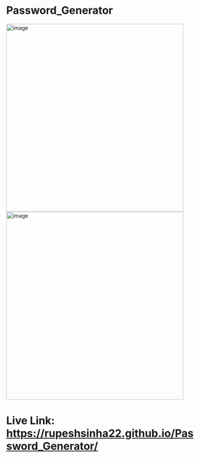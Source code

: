 # Password_Generator

<img align="center" width="473" height="500" alt="image" src="https://github.com/RupeshSinha22/Password_Generator/assets/119124076/ae23583f-0006-4783-92cd-f5850fe787fe">

<img align="center" width="473" height="500" alt="image" src="https://github.com/RupeshSinha22/Password_Generator/assets/119124076/178ed4bd-00ca-4c65-a219-25436c84465c">

# Live Link: https://rupeshsinha22.github.io/Password_Generator/

